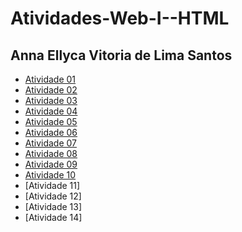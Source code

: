 # Atividades-Web-I--HTML
## Anna Ellyca Vitoria de Lima Santos 

- [Atividade 01]( https://annaellycavitoria.github.io/Atividade-01/)
- [Atividade 02](https://annaellycavitoria.github.io/Atividade-02/)
- [Atividade 03]( https://annaellycavitoria.github.io/Atividade-03/)
- [Atividade 04]( https://annaellycavitoria.github.io/Atividade-04/)
- [Atividade 05](https://annaellycavitoria.github.io/Atividade-05/)
- [Atividade 06]( https://annaellycavitoria.github.io/Atividade-06/)
- [Atividade 07]( https://annaellycavitoria.github.io/Atividade-07/)
- [Atividade 08]( https://annaellycavitoria.github.io/Atividade-08/)
- [Atividade 09]( https://annaellycavitoria.github.io/Atividade-09/)
- [Atividade 10](https://annaellycavitoria.github.io/Atividade-10/)
- [Atividade 11]
- [Atividade 12]
- [Atividade 13]
- [Atividade 14]
